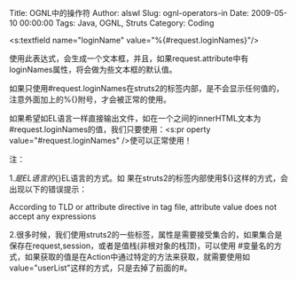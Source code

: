 Title: OGNL中的操作符
Author: alswl
Slug: ognl-operators-in
Date: 2009-05-10 00:00:00
Tags: Java, OGNL, Struts
Category: Coding

<s:textfield name="loginName" value="%{#request.loginNames}"/>

使用此表达式，会生成一个文本框，并且，如果request.attribute中有loginNames属性，将会做为些文本框的默认值。

如果只使用#request.loginNames在struts2的标签内部，是不会显示任何值的，注意外面加上的%{}附号，才会被正常的使用。

如果希望如EL语言一样直接输出文件，如在一个<a></a>之间的innerHTML文本为#request.loginNames的值，我们只要使用：<s:pr
operty value="#request.loginNames" />使可以正常使用！

注：

1.${}是EL语言的 %{}这样的形式是ognl表过式语言的，在struts2的标签内部，使用%{}这样的形式，在标签外部可以使用${}EL语言的方式。如
果在struts2的标签内部使用${}这样的方式，会出现以下的错误提示：

According to TLD or attribute directive in tag file, attribute value does not
accept any expressions

2.很多时候，我们使用struts2的一些标签，属性是需要接受集合的，如果集合是保存在request,session，或者是值栈(非根对象的栈顶)，可以使用
#变量名的方式，如果获取的值是在Action中通过特定的方法来获取，就需要使用如 value="userList"这样的方式，只是去掉了前面的#。

